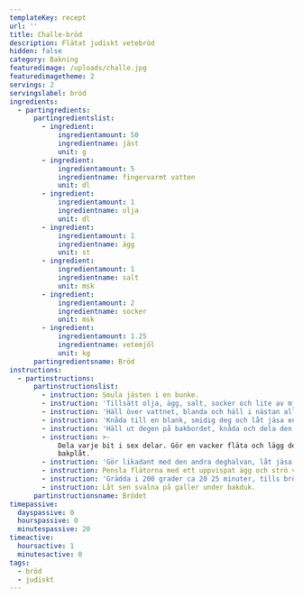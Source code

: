 ```yaml
---
templateKey: recept
url: ''
title: Challe-bröd
description: Flätat judiskt vetebröd
hidden: false
category: Bakning
featuredimage: /uploads/challe.jpg
featuredimagetheme: 2
servings: 2
servingslabel: bröd
ingredients:
  - partingredients:
      partingredientslist:
        - ingredient:
            ingredientamount: 50
            ingredientname: jäst
            unit: g
        - ingredient:
            ingredientamount: 5
            ingredientname: fingervarmt vatten
            unit: dl
        - ingredient:
            ingredientamount: 1
            ingredientname: olja
            unit: dl
        - ingredient:
            ingredientamount: 1
            ingredientname: ägg
            unit: st
        - ingredient:
            ingredientamount: 1
            ingredientname: salt
            unit: msk
        - ingredient:
            ingredientamount: 2
            ingredientname: socker
            unit: msk
        - ingredient:
            ingredientamount: 1.25
            ingredientname: vetemjöl
            unit: kg
      partingredientsname: Bröd
instructions:
  - partinstructions:
      partinstructionslist:
        - instruction: Smula jästen i en bunke.
        - instruction: 'Tillsätt olja, ägg, salt, socker och lite av mjölet.'
        - instruction: 'Häll över vattnet, blanda och häll i nästan allt resterande mjöl.'
        - instruction: 'Knåda till en blank, smidig deg och låt jäsa en timme.'
        - instruction: 'Häll ut degen på bakbordet, knåda och dela den i två bitar.'
        - instruction: >-
            Dela varje bit i sex delar. Gör en vacker fläta och lägg den på en
            bakplåt.
        - instruction: 'Gör likadant med den andra deghalvan, låt jäsa ca 30 minuter.'
        - instruction: Pensla flätorna med ett uppvispat ägg och strö vallmofrö över.
        - instruction: 'Grädda i 200 grader ca 20 25 minuter, tills brödet är torrt inuti.'
        - instruction: Låt sen svalna på galler under bakduk.
      partinstructionsname: Brödet
timepassive:
  dayspassive: 0
  hourspassive: 0
  minutespassive: 20
timeactive:
  hoursactive: 1
  minutesactive: 0
tags:
  - bröd
  - judiskt
---
```

